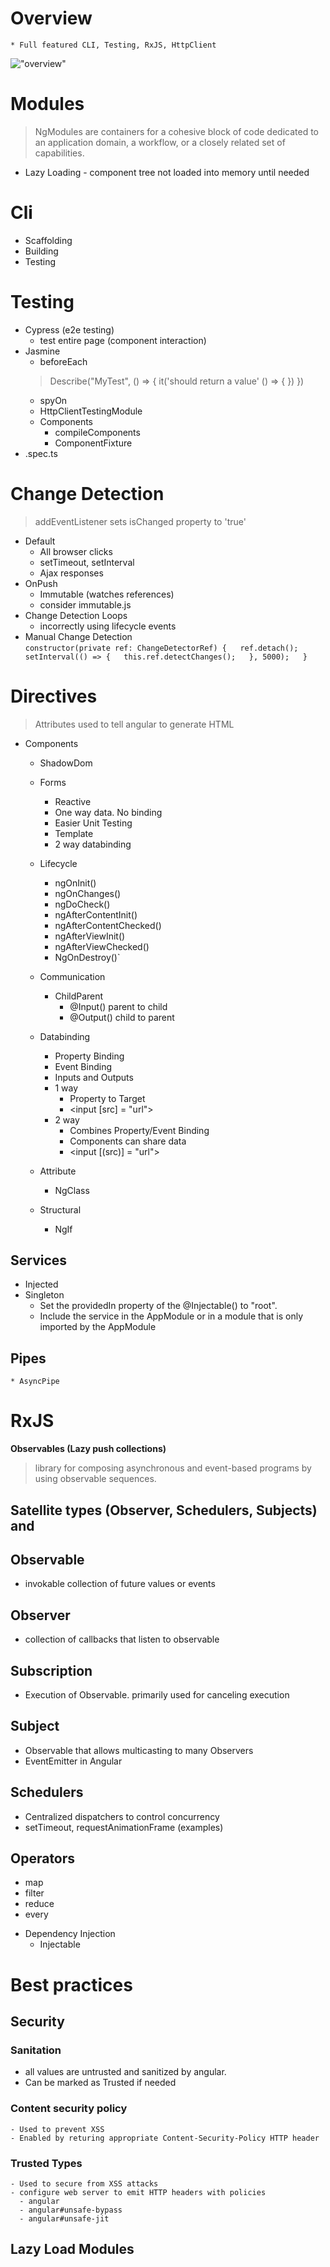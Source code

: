 
# Overview
    * Full featured CLI, Testing, RxJS, HttpClient
!["overview"](https://angular.io/generated/images/guide/architecture/overview2.png)

# Modules
> NgModules are containers for a cohesive block of code dedicated to an application domain, a workflow, or a closely related set of capabilities.

* Lazy Loading - component tree not loaded into memory until needed

# Cli
* Scaffolding
* Building
* Testing

# Testing
* Cypress (e2e testing)
    * test entire page (component interaction)
* Jasmine
    * beforeEach
    > Describe("MyTest", () => {
    >   it('should return a value' () => {
    >  })
    >})
    * spyOn
    * HttpClientTestingModule
    * Components
        * compileComponents
        * ComponentFixture
* .spec.ts

# Change Detection
> addEventListener sets isChanged property to 'true'
* Default
    * All browser clicks
    * setTimeout, setInterval
    * Ajax responses
* OnPush
    * Immutable (watches references)
    * consider immutable.js
* Change Detection Loops
    * incorrectly using lifecycle events
* Manual Change Detection  
    `constructor(private ref: ChangeDetectorRef) {  
        ref.detach();  
        setInterval(() => {  
        this.ref.detectChanges();  
        }, 5000);  
    }`
  
# Directives
> Attributes used to tell angular to generate HTML
* Components
    * ShadowDom
    * Forms
        * Reactive
        * One way data.  No binding
        * Easier Unit Testing
        * Template
        * 2 way databinding
    * Lifecycle  
        * ngOnInit()
        * ngOnChanges()
        * ngDoCheck()
        * ngAfterContentInit()
        * ngAfterContentChecked()
        * ngAfterViewInit()
        * ngAfterViewChecked()
        * NgOnDestroy()`
    * Communication
        * ChildParent
            * @Input() parent to child
            * @Output() child to parent

    * Databinding
        * Property Binding
        * Event Binding
        * Inputs and Outputs
        * 1 way
            * Property to Target
            * <input [src] = "url">
        * 2 way
            * Combines Property/Event Binding
            * Components can share data
            * <input [(src)] = "url">

    * Attribute
        * NgClass
    * Structural
        * NgIf

## Services
* Injected 
* Singleton
    * Set the providedIn property of the @Injectable() to "root".
    * Include the service in the AppModule or in a module that is only imported by the AppModule

## Pipes
    * AsyncPipe


# RxJS
**Observables (Lazy push collections)**
>library for composing asynchronous and event-based programs by using observable sequences. 
## Satellite types (Observer, Schedulers, Subjects) and 
## Observable
- invokable collection of future values or events
## Observer
- collection of callbacks that listen to observable
## Subscription
- Execution of Observable.  primarily used for canceling execution
## Subject 
-  Observable that allows multicasting to many Observers
-  EventEmitter in Angular

## Schedulers
- Centralized dispatchers to control concurrency
- setTimeout, requestAnimationFrame (examples)

## Operators 
- map
- filter
- reduce
- every 
* Dependency Injection
    * Injectable

# Best practices
## Security
### Sanitation
- all values are untrusted and sanitized by angular.
- Can be marked as Trusted if needed
### Content security policy
    - Used to prevent XSS
    - Enabled by returing appropriate Content-Security-Policy HTTP header

### Trusted Types
    - Used to secure from XSS attacks
    - configure web server to emit HTTP headers with policies
      - angular
      - angular#unsafe-bypass
      - angular#unsafe-jit

## Lazy Load Modules